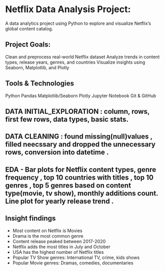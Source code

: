 # Netflix Data Analysis Project:
A data analytics project using Python to explore and visualize Netflix’s global content catalog.

##  Project Goals:
Clean and preprocess real-world Netflix dataset
Analyze trends in content types, release years, genres, and countries
Visualize insights using Seaborn, Matplotlib, and Plotly

## Tools & Technologies
Python
Pandas
Matplotlib/Seaborn Plotly
Jupyter Notebook
Git & GitHub

## DATA INITIAL_EXPLORATION : column, rows, first few rows, data types, basic stats. 
## DATA CLEANING : found missing(null)values , filled neecssary and dropped the unnecessary rows, conversion into datetime .
## EDA - Bar plots for Netflix content types, genre frequency , top 10 countries with titles , top 10 genres , top 5 genres based on content type(movie, tv show), monthly additions count. Line plot for yearly release trend .

## Insight findings
- Most content on Netflix is Movies
- Drama is the most common genre
- Content release peaked between 2017-2020
- Netflix adds the most titles in July and October
- USA has the highest number of Netflix titles
- Popular TV Show genres: International TV, crime, kids shows
- Popular Movie genres: Dramas, comedies, documentaries







         



